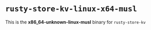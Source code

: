 # `rusty-store-kv-linux-x64-musl`

This is the **x86_64-unknown-linux-musl** binary for `rusty-store-kv`
